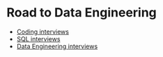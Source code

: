 # Road to Data Engineering

* [Coding interviews](./dsa/)
* [SQL interviews](./sql/SQL.md)
* [Data Engineering interviews](./data-engineering/data-engineering.md)